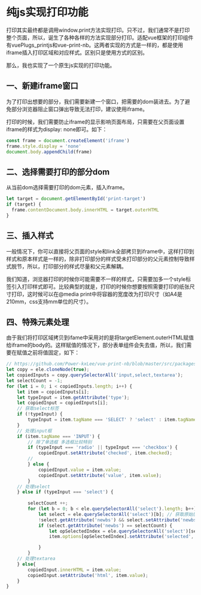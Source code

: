 # 纯js实现打印功能

打印其实最终都是调用window.print方法实现打印。只不过，我们通常不是打印整个页面，所以，诞生了各种各样的方法实现部分打印。适配vue框架的打印组件有vuePlugs_printjs和vue-print-nb。这两者实现的方式是一样的，都是使用iframe插入打印区域和对应样式。区别只是使用方式的区别。

那么，我也实现了一个原生js实现的打印功能。

## 一、新建iframe窗口
为了打印出想要的部分，我们需要新建一个窗口，把需要的dom装进去。为了避免部分浏览器阻止窗口弹出导致无法打印，建议使用iframe。

打印的时候，我们需要防止iframe的显示影响页面布局，只需要在父页面设置iframe的样式为display: none即可。如下：

```javascript
const frame = document.createElement('iframe')
frame.style.display = 'none'
document.body.appendChild(frame)
```

## 二、选择需要打印的部分dom

从当前dom选择需要打印的dom元素，插入iframe。

```javascript
let target = document.getElementById('print-target')
if (target) {
  frame.contentDocument.body.innerHTML = target.outerHTML
}
```

## 三、插入样式

一般情况下，你可以直接将父页面的style和link全部拷贝到iframe中，这样打印到样式和原本样式是一样的，除非打印部分的样式受未打印部分的父元素控制导致样式脱节，所以，打印部分的样式尽量和父元素解耦。

我们知道，浏览器打印的时候你可能需要不一样的样式，只需要加多一个style标签引入打印样式即可。比较典型的就是，打印的时候你想要按照需要打印的纸张尺寸打印，这时候可以在@media print中将容器的宽度改为打印尺寸（如A4是210mm，css支持mm单位的尺寸）。

## 四、特殊元素处理

由于我们将打印区域拷贝到ifame中采用对的是将targetElement.outerHTML赋值给iframe的body的。这样赋值的情况下，部分表单组件会失去值，所以，我们需要在赋值之前将值固定，如下：

```javascript
// https://github.com/Power-kxLee/vue-print-nb/blob/master/src/packages/printarea.js
let copy = ele.cloneNode(true);
let copiedInputs = copy.querySelectorAll('input,select,textarea');
let selectCount = -1;
for (let i = 0; i < copiedInputs.length; i++) {
    let item = copiedInputs[i];
    let typeInput = item.getAttribute('type');
    let copiedInput = copiedInputs[i];
    // 获取select标签
    if (!typeInput) {
        typeInput = item.tagName === 'SELECT' ? 'select' : item.tagName === 'TEXTAREA' ? 'textarea' : '';
    }
    // 处理input框
    if (item.tagName === 'INPUT') {
        // 除了单选框 多选框比较特别
        if (typeInput === 'radio' || typeInput === 'checkbox') {
            copiedInput.setAttribute('checked', item.checked);
        // 
        } else {
            copiedInput.value = item.value;
            copiedInput.setAttribute('value', item.value);
        } 
    // 处理select
    } else if (typeInput === 'select') {
        
        selectCount ++;
        for (let b = 0; b < ele.querySelectorAll('select').length; b++) {
            let select = ele.querySelectorAll('select')[b]; // 获取原始层每一个select
            !select.getAttribute('newbs') && select.setAttribute('newbs', b) // 添加标识
            if (select.getAttribute('newbs') == selectCount) {
                let opSelectedIndex = ele.querySelectorAll('select')[selectCount].selectedIndex;
                item.options[opSelectedIndex].setAttribute('selected', true);

            }
        }
    // 处理textarea
    } else{
        copiedInput.innerHTML = item.value;
        copiedInput.setAttribute('html', item.value);
    }
}
```
